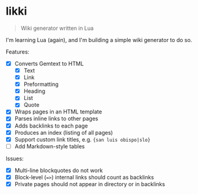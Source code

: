 # likki

> Wiki generator written in Lua

I'm learning Lua (again), and I'm building a simple wiki generator to do so.

Features:

- [x] Converts Gemtext to HTML
  - [x] Text
  - [x] Link
  - [x] Preformatting
  - [x] Heading
  - [x] List
  - [x] Quote
- [x] Wraps pages in an HTML template
- [x] Parses inline links to other pages
- [x] Adds backlinks to each page
- [x] Produces an index (listing of all pages)
- [x] Support custom link titles, e.g. `{san luis obispo|slo}`
- [ ] Add Markdown-style tables

Issues:

- [x] Multi-line blockquotes do not work
- [x] Block-level (`=>`) internal links should count as backlinks
- [x] Private pages should not appear in directory or in backlinks
